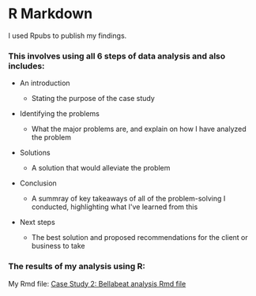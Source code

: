 # R Markdown

I used Rpubs to publish my findings.

### This involves using all 6 steps of data analysis and also includes:

* An introduction
  * Stating the purpose of the case study
    
* Identifying the problems
  * What the major problems are, and explain on how I have analyzed the problem

* Solutions
  * A solution that would alleviate the problem
  
* Conclusion
  * A summray of key takeaways of all of the problem-solving I conducted, highlighting what I've learned from this
    
* Next steps
  * The best solution and proposed recommendations for the client or business to take
 
### The results of my analysis using R:
My Rmd file: [Case Study 2: Bellabeat analysis Rmd file](https://rpubs.com/matt_johnson0304/1062979)
